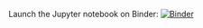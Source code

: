 Launch the Jupyter notebook on Binder: [![Binder](https://mybinder.org/badge_logo.svg)](https://mybinder.org/v2/gh/Lakito0100/luethluk_CE4IB/HEAD)
